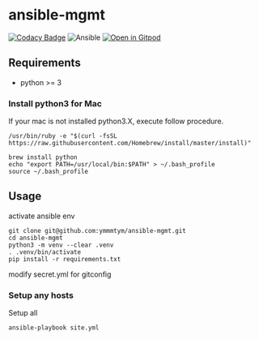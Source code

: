 # ansible-mgmt
[![Codacy Badge](https://api.codacy.com/project/badge/Grade/63c0a38a6d20423f902974bcd9f7dc9c)](https://app.codacy.com/manual/ymmmtym/ansible-mgmt?utm_source=github.com&utm_medium=referral&utm_content=ymmmtym/ansible-mgmt&utm_campaign=Badge_Grade_Dashboard)
![Ansible](https://github.com/ymmmtym/ansible-mgmt/workflows/Ansible/badge.svg)
[![Open in Gitpod](https://gitpod.io/button/open-in-gitpod.svg)](https://gitpod.io/#https://github.com/ymmmtym/ansible-mgmt)

## Requirements
-  python >= 3

### Install python3 for Mac
If your mac is not installed python3.X, execute follow procedure.

```shell
/usr/bin/ruby -e "$(curl -fsSL https://raw.githubusercontent.com/Homebrew/install/master/install)"

brew install python
echo "export PATH=/usr/local/bin:$PATH" > ~/.bash_profile
source ~/.bash_profile
```

## Usage
activate ansible env

```shell
git clone git@github.com:ymmmtym/ansible-mgmt.git
cd ansible-mgmt
python3 -m venv --clear .venv
. .venv/bin/activate
pip install -r requirements.txt
```

modify secret.yml for gitconfig

### Setup any hosts
Setup all

```shell
ansible-playbook site.yml
```